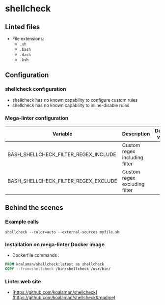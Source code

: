 <!-- markdownlint-disable MD033 MD041 -->
<!-- Generated by .automation/build.py, please do not update manually -->
# shellcheck

## Linted files

- File extensions:
  - `.sh`
  - `.bash`
  - `.dash`
  - `.ksh`

## Configuration

### shellcheck configuration

- shellcheck has no known capability to configure custom rules
- shellcheck has no known capability to inline-disable rules

### Mega-linter configuration

| Variable | Description | Default value |
| ----------------- | -------------- | -------------- |
| BASH_SHELLCHECK_FILTER_REGEX_INCLUDE | Custom regex including filter |  |
| BASH_SHELLCHECK_FILTER_REGEX_EXCLUDE | Custom regex excluding filter |  |

## Behind the scenes

### Example calls

```shell
shellcheck --color=auto --external-sources myfile.sh
```


### Installation on mega-linter Docker image

- Dockerfile commands :
```dockerfile
FROM koalaman/shellcheck:latest as shellcheck
COPY --from=shellcheck /bin/shellcheck /usr/bin/
```


### Linter web site
- [https://github.com/koalaman/shellcheck](https://github.com/koalaman/shellcheck#readme)

